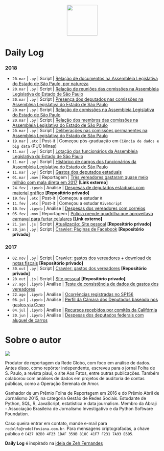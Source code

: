 <p align="center"><img src="http://simpleicon.com/wp-content/uploads/Calendar-1.png" alt="" width="100" /></p>

# Daily Log

### 2018

* `20.mar` | `.py` | Script | [Relação de documentos na Assembleia Legislativa do Estado de São Paulo, por natureza](https://github.com/rodolfo-viana/dailylog/blob/master/2018/alesp_natureza_doc.py)
* `20.mar` | `.py` | Script | [Relação de reuniões das comissões na Assembleia Legislativa do Estado de São Paulo](https://github.com/rodolfo-viana/dailylog/blob/master/2018/alesp_comissao_permanente_reuniao.py)
* `20.mar` | `.py` | Script | [Presença dos deputados nas comissões na Assembleia Legislativa do Estado de São Paulo](https://github.com/rodolfo-viana/dailylog/blob/master/2018/alesp_comissao_permanente_presenca.py)
* `20.mar` | `.py` | Script | [Relação de comissões na Assembleia Legislativa do Estado de São Paulo](https://github.com/rodolfo-viana/dailylog/blob/master/2018/alesp_comissao.py)
* `20.mar` | `.py` | Script | [Relação dos membros das comissões na Assembleia Legislativa do Estado de São Paulo](https://github.com/rodolfo-viana/dailylog/blob/master/2018/alesp_comissao_membro.py)
* `20.mar` | `.py` | Script | [Deliberações nas comissões permanentes na Assembleia Legislativa do Estado de São Paulo](https://github.com/rodolfo-viana/dailylog/blob/master/2018/alesp_comissao_permanente_deliberacao.py)
* `19.mar` | `.etc` | Post-it | Começou pós-graduação em `Ciência de dados e big data` (PUC Minas)
* `11.mar` | `.py` | Script | [Lotação dos funcionários da Assembleia Legislativa do Estado de São Paulo](https://github.com/rodolfo-viana/dailylog/blob/master/2018/alesp_funcionario_lotacao.py)
* `11.mar` | `.py` | Script | [Histórico de cargos dos funcionários da Assembleia Legislativa do Estado de São Paulo](https://github.com/rodolfo-viana/dailylog/blob/master/2018/alesp_funcionario_cargo.py)
* `11.mar` | `.py` | Script | [Gastos dos deputados estaduais](https://github.com/rodolfo-viana/dailylog/blob/master/2018/alesp_deputado_gasto.py)
* `01.mar` | `.mov` | Reportagem | [Três vereadores gastaram quase meio milhão com mala direta em 2017](https://globoplay.globo.com/v/6543894/programa/) **[Link externo]**
* `24.fev` | `.ipynb` | Análise | [Despesas de deputados estaduais com material gráfico](https://github.com/rodolfo-viana/globo/blob/master/analises/alesp/2018-02-24-gastos-deputados-sp.ipynb) **[Repositório privado]**
* `19.fev` | `.etc` | Post-it | Começou a estudar `R`
* `11.fev` | `.etc` | Post-it | Começou a estudar `RiveScript`
* `10.fev` | `.ipynb` | Análise | [Despesas dos vereadores com correios](https://github.com/rodolfo-viana/dailylog/blob/master/2018/vereadores_correios.ipynb)
* `05.fev` | `.mov` | Reportagem | [Polícia prende quadrilha que aproveitava carnaval para furtar celulares](https://globoplay.globo.com/v/6476384/programa/) **[Link externo]**
* `21.jan` | `.js` | Script | [Atualização: Site pessoal](https://github.com/rodolfo-viana/rodolfo-viana.github.io) **[Repositório privado]**
* `20.jan` | `.py` | Script | [Crawler: Páginas de Facebook](https://github.com/rodolfo-viana/globo/tree/master/scripts/fb_scraper) **[Repositório privado]**

### 2017

* `02.nov` | `.py` | Script | [Crawler: gastos dos vereadores + download de notas fiscais](https://github.com/rodolfo-viana/globo/blob/master/scripts/gastos-camara-sp/vereadores_sp_gastos_v2.py) **[Repositório privado]**
* `30.out` | `.py` | Script | [Crawler: gastos dos vereadores](https://github.com/rodolfo-viana/globo/blob/master/scripts/gastos-camara-sp/vereadores_sp_gastos_v1.py) **[Repositório privado]**
* `28.out` | `.js` | Script | [Site pessoal](https://github.com/rodolfo-viana/rodolfo-viana.github.io) **[Repositório privado]**
* `27.ago` | `.ipynb` | Análise | [Teste de consistência de dados de gastos dos vereadores](https://github.com/rodolfo-viana/dailylog/blob/master/2017/2017-08-27-rodolfoviana-sao-paulo-city-council-expenses.ipynb)
* `22.ago` | `.ipynb` | Análise | [Ocorrências registradas no SP156](https://github.com/rodolfo-viana/dailylog/blob/master/2017/2017-08-22-rodolfoviana-atendimentos-sp156.ipynb)
* `06.jul` | `.ipynb` | Análise | [Perfil da Câmara dos Deputados baseado nos gastos via Ceap](https://github.com/rodolfo-viana/dailylog/blob/master/2017/2017-07-06-rodolfoviana-profile-on-congresspersons.ipynb)
* `04.jul` | `.ipynb` | Análise | [Recursos recebidos por comitês da Califórnia](https://github.com/rodolfo-viana/dailylog/blob/master/2017/2017-07-04-rodolfoviana-supporting-vs-opposing.ipynb)
* `20.jun` | `.ipynb` | Análise | [Despesas dos deputados federais com aluguel de carros](https://github.com/rodolfo-viana/dailylog/blob/master/2017/2017-06-20-rodolfoviana-expenses-on-car-rental.ipynb)

# Sobre o autor

![](https://media.licdn.com/media/AAMAAgDGAAwAAQAAAAAAAA4rAAAAJDM0YjYxMTY3LWJlZWItNDhkNC1iYzUxLTg0MWNkMGM5OWZiYQ.jpg)

Produtor de reportagem da Rede Globo, com foco em análise de dados. Antes disso, como repórter independente, escreveu para o jornal Folha de S. Paulo, a revista piauí, o site Aos Fatos, entre outras publicações. Também colaborou com análises de dados em projetos de auditoria de contas públicas, como a Operação Serenata de Amor.

Ganhador de um Prêmio Folha de Reportagem em 2016 e do Prêmio Abril de Jornalismo 2015, na categoria Gestão de Redes Sociais. Estudante de Python, SQL, R, JavaScript, estatística e data journalism. Membro da Abraji - Associação Brasileira de Jornalismo Investigativo e da Python Software Foundation.

Caso queira entrar em contato, mande e-mail para `rodolfo@rodolfoviana.com.br`. Para mensagens criptografadas, a chave pública é `C427 02B0 4F23 1DAF 359B 818C 41F7 F231 7A93 E6D5`.

**Daily Log** é inspirado na [ideia de Zeh Fernandes](https://github.com/zehfernandes/dailylog/)

